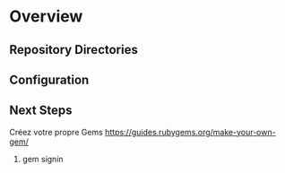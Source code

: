 # Overview

## Repository Directories

## Configuration

## Next Steps

Créez votre propre Gems
https://guides.rubygems.org/make-your-own-gem/

1. gem signin
